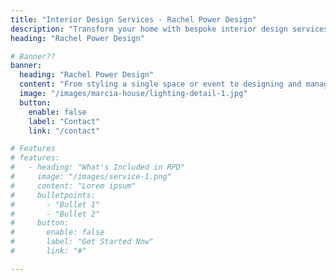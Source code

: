 ```yaml
---
title: "Interior Design Services - Rachel Power Design"
description: "Transform your home with bespoke interior design services. From single room styling to complete renovations, we create timeless, elegant interiors tailored to your lifestyle across the South East."
heading: "Rachel Power Design"

# Banner??
banner:
  heading: "Rachel Power Design"
  content: "From styling a single space or event to designing and managing an entire project our bespoke service means that you can achieve the look you want within a budget that works for you."
  image: "/images/marcia-house/lighting-detail-1.jpg"
  button:
    enable: false
    label: "Contact"
    link: "/contact"

# Features
# features:
#   - heading: "What's Included in RPD"
#     image: "/images/service-1.png"
#     content: "Lorem ipsum"
#     bulletpoints:
#       - "Bullet 1"
#       - "Bullet 2"
#     button:
#       enable: false
#       label: "Get Started Now"
#       link: "#"

---
```

